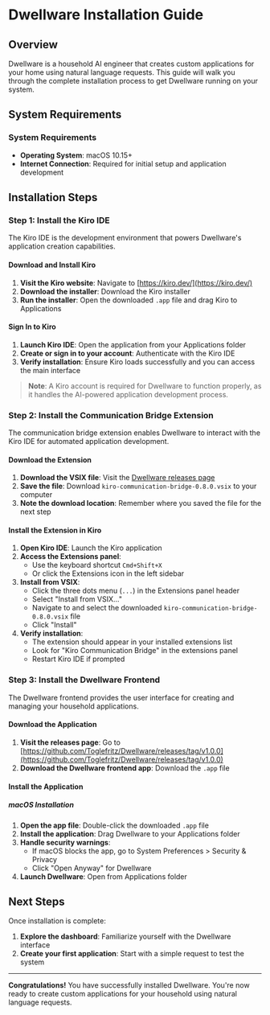 # Dwellware Installation Guide

## Overview

Dwellware is a household AI engineer that creates custom applications for your home using natural language requests. This guide will walk you through the complete installation process to get Dwellware running on your system.

## System Requirements

### System Requirements
- **Operating System**: macOS 10.15+
- **Internet Connection**: Required for initial setup and application development

## Installation Steps

### Step 1: Install the Kiro IDE

The Kiro IDE is the development environment that powers Dwellware's application creation capabilities.

#### Download and Install Kiro

1. **Visit the Kiro website**: Navigate to [https://kiro.dev/](https://kiro.dev/)
2. **Download the installer**: Download the Kiro installer
3. **Run the installer**: Open the downloaded `.app` file and drag Kiro to Applications

#### Sign In to Kiro

1. **Launch Kiro IDE**: Open the application from your Applications folder
2. **Create or sign in to your account**: Authenticate with the Kiro IDE
3. **Verify installation**: Ensure Kiro loads successfully and you can access the main interface

> **Note**: A Kiro account is required for Dwellware to function properly, as it handles the AI-powered application development process.

### Step 2: Install the Communication Bridge Extension

The communication bridge extension enables Dwellware to interact with the Kiro IDE for automated application development.

#### Download the Extension

1. **Download the VSIX file**: Visit the [Dwellware releases page](https://github.com/Toglefritz/Dwellware/blob/main/kiro-communication-bridge/kiro-communication-bridge-0.8.0.vsix)
2. **Save the file**: Download `kiro-communication-bridge-0.8.0.vsix` to your computer
3. **Note the download location**: Remember where you saved the file for the next step

#### Install the Extension in Kiro

1. **Open Kiro IDE**: Launch the Kiro application
2. **Access the Extensions panel**:
   - Use the keyboard shortcut `Cmd+Shift+X`
   - Or click the Extensions icon in the left sidebar
3. **Install from VSIX**:
   - Click the three dots menu (`...`) in the Extensions panel header
   - Select "Install from VSIX..."
   - Navigate to and select the downloaded `kiro-communication-bridge-0.8.0.vsix` file
   - Click "Install"
4. **Verify installation**:
   - The extension should appear in your installed extensions list
   - Look for "Kiro Communication Bridge" in the extensions panel
   - Restart Kiro IDE if prompted

### Step 3: Install the Dwellware Frontend

The Dwellware frontend provides the user interface for creating and managing your household applications.

#### Download the Application

1. **Visit the releases page**: Go to [https://github.com/Toglefritz/Dwellware/releases/tag/v1.0.0](https://github.com/Toglefritz/Dwellware/releases/tag/v1.0.0)
2. **Download the Dwellware frontend app**: Download the `.app` file

#### Install the Application

##### macOS Installation
1. **Open the app file**: Double-click the downloaded `.app` file
2. **Install the application**: Drag Dwellware to your Applications folder
3. **Handle security warnings**: 
   - If macOS blocks the app, go to System Preferences > Security & Privacy
   - Click "Open Anyway" for Dwellware
4. **Launch Dwellware**: Open from Applications folder

## Next Steps

Once installation is complete:

1. **Explore the dashboard**: Familiarize yourself with the Dwellware interface
2. **Create your first application**: Start with a simple request to test the system

---

**Congratulations!** You have successfully installed Dwellware. You're now ready to create custom applications for your household using natural language requests.